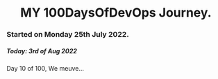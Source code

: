 <h1 align=center>
  MY 100DaysOfDevOps Journey.
</h1>

### Started on Monday 25th July 2022.
##### Today: 3rd of Aug 2022

Day 10 of 100, We meuve...